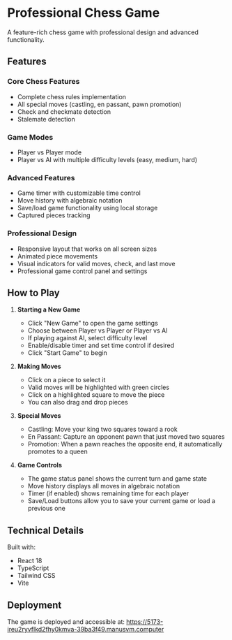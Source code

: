 # Professional Chess Game

A feature-rich chess game with professional design and advanced functionality.

## Features

### Core Chess Features
- Complete chess rules implementation
- All special moves (castling, en passant, pawn promotion)
- Check and checkmate detection
- Stalemate detection

### Game Modes
- Player vs Player mode
- Player vs AI with multiple difficulty levels (easy, medium, hard)

### Advanced Features
- Game timer with customizable time control
- Move history with algebraic notation
- Save/load game functionality using local storage
- Captured pieces tracking

### Professional Design
- Responsive layout that works on all screen sizes
- Animated piece movements
- Visual indicators for valid moves, check, and last move
- Professional game control panel and settings

## How to Play

1. **Starting a New Game**
   - Click "New Game" to open the game settings
   - Choose between Player vs Player or Player vs AI
   - If playing against AI, select difficulty level
   - Enable/disable timer and set time control if desired
   - Click "Start Game" to begin

2. **Making Moves**
   - Click on a piece to select it
   - Valid moves will be highlighted with green circles
   - Click on a highlighted square to move the piece
   - You can also drag and drop pieces

3. **Special Moves**
   - Castling: Move your king two squares toward a rook
   - En Passant: Capture an opponent pawn that just moved two squares
   - Promotion: When a pawn reaches the opposite end, it automatically promotes to a queen

4. **Game Controls**
   - The game status panel shows the current turn and game state
   - Move history displays all moves in algebraic notation
   - Timer (if enabled) shows remaining time for each player
   - Save/Load buttons allow you to save your current game or load a previous one

## Technical Details

Built with:
- React 18
- TypeScript
- Tailwind CSS
- Vite

## Deployment

The game is deployed and accessible at:
https://5173-ireu2ryvflkd2fhy0kmva-39ba3f49.manusvm.computer

